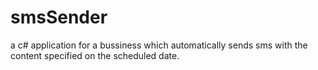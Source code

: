 # smsSender
a c# application for a bussiness which automatically sends sms with the content specified on the scheduled date.
